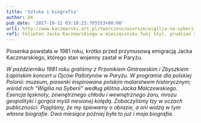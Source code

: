 ```yaml
---
title: 'Sztuka i biografia'
author: DX
pub_date: '2017-10-12 03:18:23.765553+00:00'
url1: http://www.kaczmarski.art.pl/tworczosc/wiersze/wigilia-na-syberii/
ref1: Felieton Jacka Kaczmarskiego w miesięczniku Twój Styl, grudzień 2003.
---
```


Piosenka powstała w 1981 roku, krótko przed przymusową emigracją Jacka Kaczmarskiego, którego stan wojenny zastał w Paryżu.

_W październiku 1981 roku graliśmy z Przemkiem Gintrowskim i Zbyszkiem Łapińskim koncert u Ojców Pallotynów w Paryżu. W programie dla polskiej Polonii: muzeum, piosenki inspirowane polskim malarstwem historycznym; wśród nich “Wigilia na Syberii” według płótna Jacka Malczewskiego. Esencja tęsknoty, zewnętrznego chłodu i wewnętrznego żaru, mrozu geopolityki i gorąca myśli niesionej kolędą. Zobaczyliśmy łzy w oczach publiczności. Pojęliśmy, że my śpiewamy o obrazie, a oni widzą w tym własne biografie. Dwa miesiące później była to już i moja biografia._